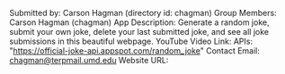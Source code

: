 Submitted by: Carson Hagman (directory id: chagman)
Group Members: Carson Hagman (chagman)
App Description: Generate a random joke, submit your own joke, delete your last submitted joke, and see all joke submissions in this beautiful webpage.
YouTube Video Link: 
APIs: "https://official-joke-api.appspot.com/random_joke"
Contact Email:  chagman@terpmail.umd.edu
Website URL: 